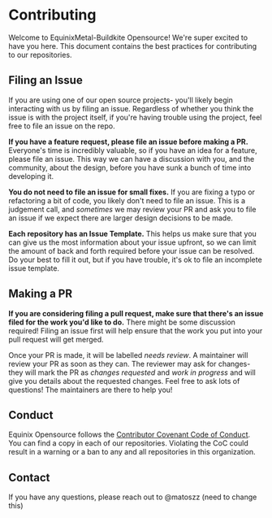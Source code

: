 # Contributing

Welcome to EquinixMetal-Buildkite Opensource! We're super excited to have you here. This document contains the best practices for contributing to our repositories.

## Filing an Issue

If you are using one of our open source projects- you'll likely begin interacting with us by
filing an issue. Regardless of whether you think the issue is with the project itself, if you're
having trouble using the project, feel free to file an issue on the repo.

**If you have a feature request, please file an issue before making a PR.** Everyone's time is
incredibly valuable, so if you have an idea for a feature, please file an issue. This way we
can have a discussion with you, and the community, about the design, before you have sunk a
bunch of time into developing it.

**You do not need to file an issue for small fixes.** If you are fixing a typo or refactoring
a bit of code, you likely don't need to file an issue. This is a judgement call, and *sometimes*
we may review your PR and ask you to file an issue if we expect there are larger design decisions
to be made.

**Each repository has an Issue Template.** This helps us make sure that you can give us the most
information about your issue upfront, so we can limit the amount of back and forth required
before your issue can be resolved. Do your best to fill it out, but if you have trouble, it's
ok to file an incomplete issue template.

## Making a PR

**If you are considering filing a pull request, make sure that there's an issue filed for the work
you'd like to do.** There might be some discussion required! Filing an issue first will help ensure
that the work you put into your pull request will get merged.

Once your PR is made, it will be labelled *needs review*. A maintainer will review your PR as soon
as they can. The reviewer may ask for changes- they will mark the PR as *changes requested* and
*work in progress* and will give you details about the requested changes. Feel free to ask lots of
questions! The maintainers are there to help you!


## Conduct

Equinix Opensource follows the [Contributor Covenant Code of Conduct]. You can find a copy in each
of our repositories. Violating the CoC could result in a warning or a ban to any and all repositories
in this organization.

[Contributor Covenant Code of Conduct]: CODE_OF_CONDUCT.md

## Contact

If you have any questions, please reach out to @matoszz (need to change this)
